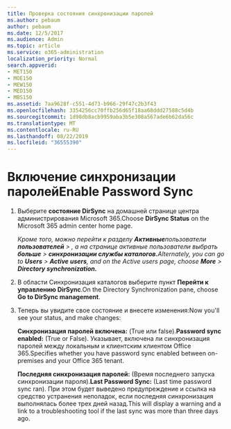 ```yaml
---
title: Проверка состояния синхронизации паролей
ms.author: pebaum
author: pebaum
ms.date: 12/5/2017
ms.audience: Admin
ms.topic: article
ms.service: o365-administration
localization_priority: Normal
search.appverid:
- MET150
- MOE150
- MEW150
- MED150
- MBS150
ms.assetid: 7aa9628f-c551-4d73-b966-29f47c2b3f43
ms.openlocfilehash: 3354256cc70ffb256d65f18aa68ddd27588c5d4b
ms.sourcegitcommit: 1d98db8acb9959aba3b5e308a567ade6b62da56c
ms.translationtype: MT
ms.contentlocale: ru-RU
ms.lasthandoff: 08/22/2019
ms.locfileid: "36555390"
---
```

# <a name="enable-password-sync"></a><span data-ttu-id="95e7f-102">Включение синхронизации паролей</span><span class="sxs-lookup"><span data-stu-id="95e7f-102">Enable Password Sync</span></span>

1.  <span data-ttu-id="95e7f-103">Выберите **состояние DirSync** на домашней странице центра администрирования Microsoft 365.</span><span class="sxs-lookup"><span data-stu-id="95e7f-103">Choose **DirSync Status** on the Microsoft 365 admin center home page.</span></span> 
    
     <span data-ttu-id="95e7f-104">*Кроме того, можно перейти к разделу **Активные**пользователи **пользователей** \> , а на странице активные пользователи выбрать **больше** \> **синхронизации службы каталогов.***</span><span class="sxs-lookup"><span data-stu-id="95e7f-104">*Alternately, you can go to **Users** \> **Active users**, and on the Active users page, choose **More** \> **Directory synchronization.***</span></span> 
    
2. <span data-ttu-id="95e7f-105">В области Синхронизация каталогов выберите пункт **Перейти к управлению DirSync**.</span><span class="sxs-lookup"><span data-stu-id="95e7f-105">On the Directory Synchronization pane, choose **Go to DirSync management**.</span></span> 
    
3. <span data-ttu-id="95e7f-106">Теперь вы увидите свое состояние и внесете изменения:</span><span class="sxs-lookup"><span data-stu-id="95e7f-106">Now you'll see your status, and make changes:</span></span>
    
    <span data-ttu-id="95e7f-107">**Синхронизация паролей включена:** (True или false).</span><span class="sxs-lookup"><span data-stu-id="95e7f-107">**Password sync enabled:** (True or False).</span></span> <span data-ttu-id="95e7f-108">Указывает, включена ли синхронизация паролей между локальным и клиентским клиентом Office 365.</span><span class="sxs-lookup"><span data-stu-id="95e7f-108">Specifies whether you have password sync enabled between on-premises and your Office 365 tenant.</span></span> 
    
    <span data-ttu-id="95e7f-109">**Последняя синхронизация паролей:** (Время последнего запуска синхронизации пароля).</span><span class="sxs-lookup"><span data-stu-id="95e7f-109">**Last Password Sync:** (Last time password sync ran).</span></span> <span data-ttu-id="95e7f-110">При этом будет выведено предупреждение и ссылка на средство устранения неполадок, если последняя синхронизация выполнялась более трех дней назад.</span><span class="sxs-lookup"><span data-stu-id="95e7f-110">This will display a warning and a link to a troubleshooting tool if the last sync was more than three days ago.</span></span> 
    

